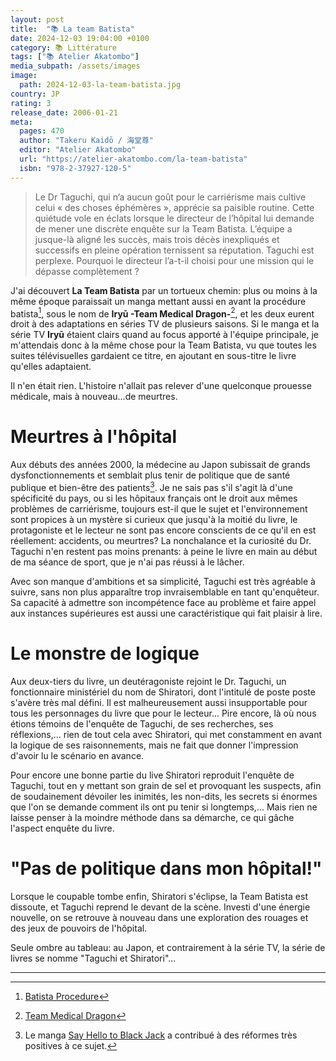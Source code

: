 ```yaml
---
layout: post
title:  "📚 La team Batista"
date: 2024-12-03 19:04:00 +0100
category: 📚 Littérature
tags: ["📚 Atelier Akatombo"]
media_subpath: /assets/images
image:
  path: 2024-12-03-la-team-batista.jpg
country: JP
rating: 3
release_date: 2006-01-21
meta:
  pages: 470
  author: "Takeru Kaidō / 海堂尊"
  editor: "Atelier Akatombo"
  url: "https://atelier-akatombo.com/la-team-batista"
  isbn: "978-2-37927-120-5"
---
```


> Le Dr Taguchi, qui n’a aucun goût pour le carriérisme mais cultive celui « des choses éphémères », apprécie sa paisible routine. Cette quiétude vole en éclats lorsque le directeur de l’hôpital lui demande de mener une discrète enquête sur la Team Batista. L’équipe a jusque-là aligné les succès, mais trois décès inexpliqués et successifs en pleine opération ternissent sa réputation. Taguchi est perplexe. Pourquoi le directeur l’a-t-il choisi pour une mission qui le dépasse complètement ?

J'ai découvert **La Team Batista** par un tortueux chemin: plus ou moins à la même époque paraissait un manga mettant aussi en avant la procédure batista[^1], sous le nom de **Iryū -Team Medical Dragon-**[^2], et les deux eurent droit à des adaptations en séries TV de plusieurs saisons. Si le manga et la série TV **Iryū** étaient clairs quand au focus apporté à l'équipe principale, je m'attendais donc à la même chose pour la Team Batista, vu que toutes les suites télévisuelles gardaient ce titre, en ajoutant en sous-titre le livre qu'elles adaptaient.

Il n'en était rien. L'histoire n'allait pas relever d'une quelconque prouesse médicale, mais à nouveau...de meurtres.

# Meurtres à l'hôpital

Aux débuts des années 2000, la médecine au Japon subissait de grands dysfonctionnements et semblait plus tenir de politique que de santé publique et bien-être des patients[^3]. Je ne sais pas s'il s'agit là d'une spécificité du pays, ou si les hôpitaux français ont le droit aux mêmes problèmes de carriérisme, toujours est-il que le sujet et l'environnement sont propices à un mystère si curieux que jusqu'à la moitié du livre, le protagoniste et le lecteur ne sont pas encore conscients de ce qu'il en est réellement: accidents, ou meurtres? La nonchalance et la curiosité du Dr. Taguchi n'en restent pas moins prenants: à peine le livre en main au début de ma séance de sport, que je n'ai pas réussi à le lâcher.

Avec son manque d'ambitions et sa simplicité, Taguchi est très agréable à suivre, sans non plus apparaître trop invraisemblable en tant qu'enquêteur. Sa capacité à admettre son incompétence face au problème et faire appel aux instances supérieures est aussi une caractéristique qui fait plaisir à lire.

# Le monstre de logique

Aux deux-tiers du livre, un deutéragoniste rejoint le Dr. Taguchi, un fonctionnaire ministériel du nom de Shiratori, dont l'intitulé de poste poste s'avère très mal défini. Il est malheureusement aussi insupportable pour tous les personnages du livre que pour le lecteur... Pire encore, là où nous étions témoins de l'enquête de Taguchi, de ses recherches, ses réflexions,... rien de tout cela avec Shiratori, qui met constamment en avant la logique de ses raisonnements, mais ne fait que donner l'impression d'avoir lu le scénario en avance.

Pour encore une bonne partie du live Shiratori reproduit l'enquête de Taguchi, tout en y mettant son grain de sel et provoquant les suspects, afin de soudainement dévoiler les inimités, les non-dits, les secrets si énormes que l'on se demande comment ils ont pu tenir si longtemps,... Mais rien ne laisse penser à la moindre méthode dans sa démarche, ce qui gâche l'aspect enquête du livre.

# "Pas de politique dans mon hôpital!"

Lorsque le coupable tombe enfin, Shiratori s'éclipse, la Team Batista est dissoute, et Taguchi reprend le devant de la scène. Investi d'une énergie nouvelle, on se retrouve à nouveau dans une exploration des rouages et des jeux de pouvoirs de l'hôpital.

Seule ombre au tableau: au Japon, et contrairement à la série TV, la série de livres se nomme "Taguchi et Shiratori"...

* * *
[^1]: [<i class="fab fa-wikipedia-w"></i> Batista Procedure](https://en.wikipedia.org/wiki/Batista_procedure)
[^2]: [<i class="fab fa-wikipedia-w"></i> Team Medical Dragon](https://fr.wikipedia.org/wiki/Team_Medical_Dragon)
[^3]: Le manga [<i class="fab fa-wikipedia-w"></i> Say Hello to Black Jack](https://fr.wikipedia.org/wiki/Say_Hello_to_Black_Jack) a contribué à des réformes très positives à ce sujet.
